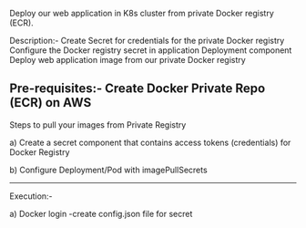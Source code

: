 Deploy our web application in K8s cluster from private Docker registry (ECR).

Description:- Create Secret for credentials for the private Docker registry
              Configure the Docker registry secret in application Deployment component
              Deploy web application image from our private Docker registry
              
Pre-requisites:-  Create Docker Private Repo (ECR) on AWS           
------------------------------------------------------------------------------------------------------------------------------------

Steps to pull your images from Private Registry

a) Create a secret component that contains access tokens (credentials) for Docker Registry

b) Configure Deployment/Pod with imagePullSecrets


-----------------------------------------------------------------------------------------------------------------------------
Execution:-

a) Docker login -create config.json file for secret
